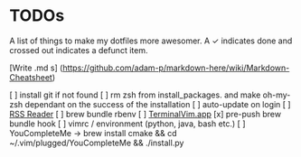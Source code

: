 # TODOs
A list of things to make my dotfiles more awesomer. A ✓  indicates done and crossed out indicates a defunct item.

[Write .md s] (https://github.com/adam-p/markdown-here/wiki/Markdown-Cheatsheet)

[ ] install git if not found
[ ] rm zsh from install_packages. and make oh-my-zsh dependant on the success of the installation
[ ] auto-update on login
[ ] [RSS Reader](https://github.com/swanson/stringer)
[ ] brew bundle rbenv
[ ] [TerminalVim.app](http://thepugautomatic.com/2015/02/open-in-iterm-vim-from-finder/)
[x] pre-push brew bundle hook
[ ] vimrc / environment (python, java, bash etc.)
[ ] YouCompleteMe -> brew install cmake && cd ~/.vim/plugged/YouCompleteMe && ./install.py

